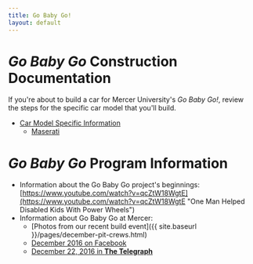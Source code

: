 ```yaml
---
title: Go Baby Go!
layout: default
---
```


# _Go Baby Go_ Construction Documentation

If you're about to build a car for Mercer University's _Go Baby Go!_, review the steps for the specific car model that you'll build.

* [Car Model Specific Information]({{site.baseurl}}/pages/cars-home.html)
	* [Maserati]({{site.baseurl}}/pages/cars-maserati-tasks.html)


# _Go Baby Go_ Program Information

* Information about the Go Baby Go project's beginnings: [https://www.youtube.com/watch?v=qcZtW18WgtE](https://www.youtube.com/watch?v=qcZtW18WgtE "One Man Helped Disabled Kids With Power Wheels")
* Information about Go Baby Go at Mercer: 
	- [Photos from our recent build event]({{ site.baseurl }}/pages/december-pit-crews.html)
	- [December 2016 on Facebook](https://www.facebook.com/mercertc/posts/1166188856828602)
	- [December 22, 2016 in __The Telegraph__](http://www.macon.com/news/local/education/article122402574.html)
